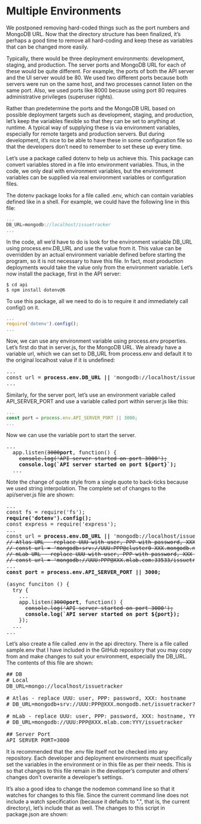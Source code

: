 # Multiple Environments

We postponed removing hard-coded things such as the port numbers and MongoDB URL. Now that the
directory structure has been finalized, it’s perhaps a good time to remove all hard-coding and keep these as variables that can be changed more easily.

Typically, there would be three deployment environments: development, staging, and production. The
server ports and MongoDB URL for each of these would be quite different. For example, the ports of both the API server and the UI server would be 80. We used two different ports because both servers were run on the same host, and two processes cannot listen on the same port. Also, we used ports like 8000 because using port 80 requires administrative privileges (superuser rights).

Rather than predetermine the ports and the MongoDB URL based on possible deployment targets such
as development, staging, and production, let’s keep the variables flexible so that they can be set to anything at runtime. A typical way of supplying these is via environment variables, especially for remote targets and production servers. But during development, it’s nice to be able to have these in some configuration file so that the developers don’t need to remember to set these up every time.

Let’s use a package called dotenv to help us achieve this. This package can convert variables stored
in a file into environment variables. Thus, in the code, we only deal with environment variables, but the
environment variables can be supplied via real environment variables or configuration files.

The dotenv package looks for a file called .env, which can contain variables defined like in a shell. For
example, we could have the following line in this file:

```js
...
DB_URL=mongodb://localhost/issuetracker
...
```

In the code, all we’d have to do is look for the environment variable DB_URL using process.env.DB_URL
and use the value from it. This value can be overridden by an actual environment variable defined before
starting the program, so it is not necessary to have this file. In fact, most production deployments would take the value only from the environment variable. Let’s now install the package, first in the API server:

```
$ cd api
$ npm install dotenv@6
```

To use this package, all we need to do is to require it and immediately call config() on it.

```js
...
require('dotenv').config();
...
```
Now, we can use any environment variable using process.env properties. Let’s first do that in server.js,
for the MongoDB URL. We already have a variable url, which we can set to DB_URL from process.env and
default it to the original localhost value if it is undefined:

<pre>
...
const url = <b>process.env.DB_URL || </b>'mongodb://localhost/issuetracker';
...
</pre>

Similarly, for the server port, let’s use an environment variable called API_SERVER_PORT and use a
variable called port within server.js like this:

```js
...
const port = process.env.API_SERVER_PORT || 3000;
...
```

Now we can use the variable port to start the server.

<pre>
...
  app.listen(<del>3000</del><b>port</b>, function() {
    <del>console.log('API server started on port 3000');</del>
    <b>console.log(`API server started on port ${port}`);</b>
  ...
</pre>

Note the change of quote style from a single quote to back-ticks because we used string interpolation.
The complete set of changes to the api/server.js file are shown:

<pre>
...
const fs = require('fs');<b>
require('dotenv').config();</b>
const express = require('express');
...
const url = <b>process.env.DB_URL || </b>'mongodb://localhost/issuetracker';
<del>// Atlas URL - replace UUU with user, PPP with password, XXX with hostname
// const url = 'mongodb+srv://UUU:PPP@cluster0-XXX.mongodb.net/issuetracker?retryWrites=true';
// mLab URL - replace UUU with user, PPP with password, XXX with hostname
// const url = 'mongodb://UUU:PPP@XXX.mlab.com:33533/issuetracker';</del>
...
<b>const port = process.env.API_SERVER_PORT || 3000;</b>

(async funciton () {
  try {
    ...
    app.listen(<del>3000</del><b>port</b>, function() {
      <del>console.log('API server started on port 3000');</del>
      <b>console.log(`API server started on port ${port});</b>
    });
  ...
...
</pre>

Let’s also create a file called .env in the api directory. There is a file called sample.env that I have
included in the GitHub repository that you may copy from and make changes to suit your environment,
especially the DB_URL. The contents of this file are shown:

<pre>
## DB
# Local
DB_URL=mongo://localhost/issuetracker

# Atlas - replace UUU: user, PPP: password, XXX: hostname
# DB_URL=mongodb+srv://UUU:PPP@XXX.mongodb.net/issuetracker?retryWrites=true

# mLab - replace UUU: user, PPP: password, XXX: hostname, YYY: port
# DB_URL=mongodb://UUU:PPP@XXX.mlab.com:YYY/issuetracker

## Server Port
API_SERVER_PORT=3000
</pre>

It is recommended that the .env file itself not be checked into any repository. Each developer and
deployment environments must specifically set the variables in the environment or in this file as per their needs. This is so that changes to this file remain in the developer’s computer and others’ changes don’t overwrite a developer’s settings.

It’s also a good idea to change the nodemon command line so that it watches for changes to this file.
Since the current command line does not include a watch specification (because it defaults to ".", that is, the current directory), let’s include that as well. The changes to this script in package.json are shown:


